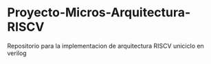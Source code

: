 # Proyecto-Micros-Arquitectura-RISCV
Repositorio para la implementacion de arquitectura RISCV uniciclo en verilog
